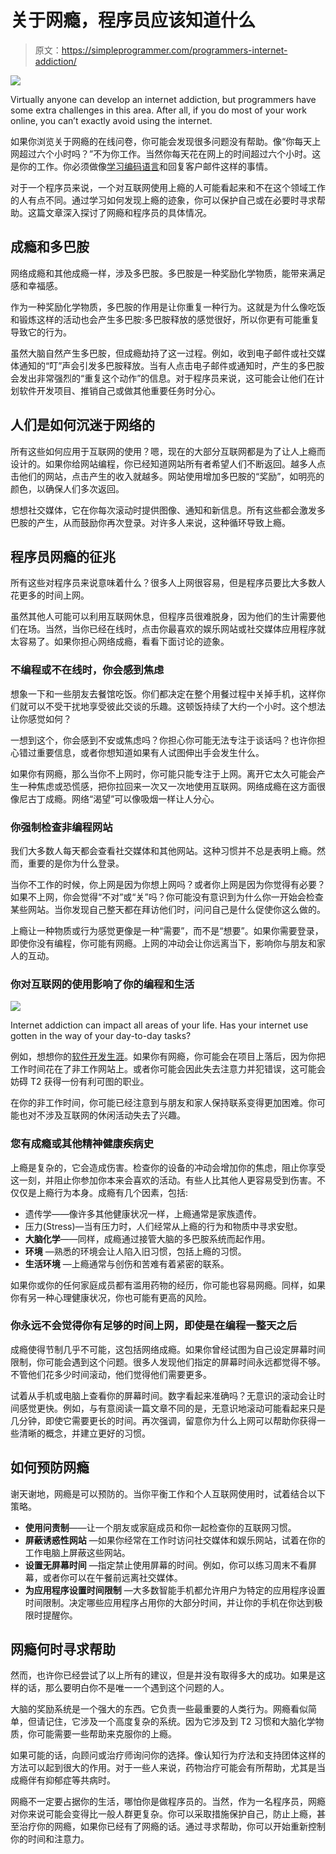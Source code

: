 # 关于网瘾，程序员应该知道什么

> 原文：<https://simpleprogrammer.com/programmers-internet-addiction/>

![](img/10ceee5893b1a2bb601a1230aa9f288c.png)

Virtually anyone can develop an internet addiction, but programmers have some extra challenges in this area. After all, if you do most of your work online, you can’t exactly avoid using the internet.

如果你浏览关于网瘾的在线问卷，你可能会发现很多问题没有帮助。像“你每天上网超过六个小时吗？”不为你工作。当然你每天花在网上的时间超过六个小时。这是你的工作。你必须做像[学习编码语言](https://edabit.com/?ref=johnsonmez2)和回复客户邮件这样的事情。

对于一个程序员来说，一个对互联网使用上瘾的人可能看起来和不在这个领域工作的人有点不同。通过学习如何发现上瘾的迹象，你可以保护自己或在必要时寻求帮助。这篇文章深入探讨了网瘾和程序员的具体情况。

## 成瘾和多巴胺

网络成瘾和其他成瘾一样，涉及多巴胺。多巴胺是一种奖励化学物质，能带来满足感和幸福感。

作为一种奖励化学物质，多巴胺的作用是让你重复一种行为。这就是为什么像吃饭和锻炼这样的活动也会产生多巴胺:多巴胺释放的感觉很好，所以你更有可能重复导致它的行为。

虽然大脑自然产生多巴胺，但成瘾劫持了这一过程。例如，收到电子邮件或社交媒体通知的“叮”声会引发多巴胺释放。当有人点击电子邮件或通知时，产生的多巴胺会发出非常强烈的“重复这个动作”的信息。对于程序员来说，这可能会让他们在计划软件开发项目、推销自己或做其他重要任务时分心。

## 人们是如何沉迷于网络的

所有这些如何应用于互联网的使用？嗯，现在的大部分互联网都是为了让人上瘾而设计的。如果你给网站编程，你已经知道网站所有者希望人们不断返回。越多人点击他们的网站，点击产生的收入就越多。网站使用增加多巴胺的“奖励”，如明亮的颜色，以确保人们多次返回。

想想社交媒体，它在你每次滚动时提供图像、通知和新信息。所有这些都会激发多巴胺的产生，从而鼓励你再次登录。对许多人来说，这种循环导致上瘾。

## 程序员网瘾的征兆

所有这些对程序员来说意味着什么？很多人上网很容易，但是程序员要比大多数人花更多的时间上网。

虽然其他人可能可以利用互联网休息，但程序员很难脱身，因为他们的生计需要他们在场。当然，当你已经在线时，点击你最喜欢的娱乐网站或社交媒体应用程序就太容易了。如果你担心网络成瘾，看看下面讨论的迹象。

### 不编程或不在线时，你会感到焦虑

想象一下和一些朋友去餐馆吃饭。你们都决定在整个用餐过程中关掉手机，这样你们就可以不受干扰地享受彼此交谈的乐趣。这顿饭持续了大约一个小时。这个想法让你感觉如何？

一想到这个，你会感到不安或焦虑吗？你担心你可能无法专注于谈话吗？也许你担心错过重要信息，或者你想知道如果有人试图伸出手会发生什么。

如果你有网瘾，那么当你不上网时，你可能只能专注于上网。离开它太久可能会产生一种焦虑或恐慌感，把你拉回来一次又一次地使用互联网。网络成瘾在这方面很像尼古丁成瘾。网络“渴望”可以像吸烟一样让人分心。

### 你强制检查非编程网站

我们大多数人每天都会查看社交媒体和其他网站。这种习惯并不总是表明上瘾。然而，重要的是你为什么登录。

当你不工作的时候，你上网是因为你想上网吗？或者你上网是因为你觉得有必要？如果不上网，你会觉得“不对”或“关”吗？你可能没有意识到为什么你一开始会检查某些网站。当你发现自己整天都在拜访他们时，问问自己是什么促使你这么做的。

上瘾让一种物质或行为感觉更像是一种“需要”，而不是“想要”。如果你需要登录，即使你没有编程，你可能有网瘾。上网的冲动会让你远离当下，影响你与朋友和家人的互动。

### 你对互联网的使用影响了你的编程和生活

![](img/70b455d125626610d3cb05a30ed55315.png)

Internet addiction can impact all areas of your life. Has your internet use gotten in the way of your day-to-day tasks?

例如，想想你的[软件开发生涯](https://www.amazon.com/dp/0999081411/makithecompsi-20)。如果你有网瘾，你可能会在项目上落后，因为你把工作时间花在了非工作网站上。或者你可能会因此失去注意力并犯错误，这可能会妨碍 T2 获得一份有利可图的职业。

在你的非工作时间，你可能已经注意到与朋友和家人保持联系变得更加困难。你可能也对不涉及互联网的休闲活动失去了兴趣。

### 您有成瘾或其他精神健康疾病史

上瘾是复杂的，它会造成伤害。检查你的设备的冲动会增加你的焦虑，阻止你享受这一刻，并阻止你参加你本来会喜欢的活动。有些人比其他人更容易受到伤害。不仅仅是上瘾行为本身。成瘾有几个因素，包括:

*   遗传学——像许多其他健康状况一样，上瘾通常是家族遗传。
*   压力(Stress)—当有压力时，人们经常从上瘾的行为和物质中寻求安慰。
*   **大脑化学**——同样，成瘾通过接管大脑的多巴胺系统而起作用。
*   **环境** —熟悉的环境会让人陷入旧习惯，包括上瘾的习惯。
*   **生活环境** —上瘾通常与创伤和苦难有着紧密的联系。

如果你或你的任何家庭成员都有滥用药物的经历，你可能也容易网瘾。同样，如果你有另一种心理健康状况，你也可能有更高的风险。

### 你永远不会觉得你有足够的时间上网，即使是在编程一整天之后

成瘾使得节制几乎不可能，这包括网络成瘾。如果你曾经试图为自己设定屏幕时间限制，你可能会遇到这个问题。很多人发现他们指定的屏幕时间永远都觉得不够。不管他们花多少时间滚动，他们觉得他们需要更多。

试着从手机或电脑上查看你的屏幕时间。数字看起来准确吗？无意识的滚动会让时间感觉更快。例如，与有意阅读一篇文章不同的是，无意识地滚动可能看起来只是几分钟，即使它需要更长的时间。再次强调，留意你为什么上网可以帮助你获得一些清晰的概念，并建立更好的习惯。

## 如何预防网瘾

谢天谢地，网瘾是可以预防的。当你平衡工作和个人互联网使用时，试着结合以下策略。

*   **使用问责制**——让一个朋友或家庭成员和你一起检查你的互联网习惯。
*   **屏蔽诱惑性网站** —如果你经常在工作时访问社交媒体和娱乐网站，试着在你的工作电脑上屏蔽这些网站。
*   **设置无屏幕时间** —指定禁止使用屏幕的时间。例如，你可以练习周末不看屏幕，或者你可以在午餐前远离社交媒体。
*   **为应用程序设置时间限制** —大多数智能手机都允许用户为特定的应用程序设置时间限制。决定哪些应用程序占用你的大部分时间，并让你的手机在你达到极限时提醒你。

## 网瘾何时寻求帮助

然而，也许你已经尝试了以上所有的建议，但是并没有取得多大的成功。如果是这样的话，那么要明白你不是唯一一个遇到这个问题的人。

大脑的奖励系统是一个强大的东西。它负责一些最重要的人类行为。网瘾看似简单，但请记住，它涉及一个高度复杂的系统。因为它涉及到 T2 习惯和大脑化学物质，你可能需要一些帮助来克服你的上瘾。

如果可能的话，向顾问或治疗师询问你的选择。像认知行为疗法和支持团体这样的方法可以起到很大的作用。对于一些人来说，药物治疗可能会有所帮助，尤其是当成瘾伴有抑郁症等共病时。

网瘾不一定要占据你的生活，哪怕你是做程序员的。当然，作为一名程序员，网瘾对你来说可能会变得比一般人群更复杂。你可以采取措施保护自己，防止上瘾，甚至治疗你的网瘾，如果你已经有了网瘾的话。通过寻求帮助，你可以开始重新控制你的时间和注意力。